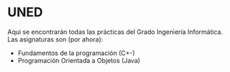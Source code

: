 # UNED
Aqui se encontrarán todas las prácticas del Grado Ingeniería Informática.
Las asignaturas son (por ahora):
- Fundamentos de la programación (C+-)
- Programación Orientada a Objetos (Java)

